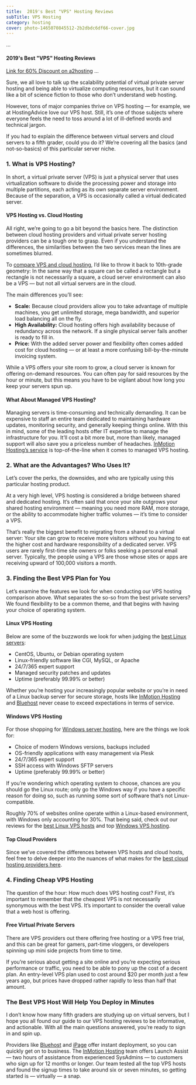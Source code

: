 ```yaml
---
title:  2019's Best "VPS" Hosting Reviews
subTitle: VPS Hosting
category: hosting
cover: photo-1465070845512-2b2dbdc6df66-cover.jpg
---
```


...

#### 2019's Best "VPS" Hosting Reviews

[Link for 60% Discount on a2hosting](http://www.a2hosting.com?aid=kajalsharma6123)
...

Sure, we all love to talk up the scalability potential of virtual private server hosting and being able to virtualize computing resources, but it can sound like a bit of science fiction to those who don’t understand web hosting.

However, tons of major companies thrive on VPS hosting — for example, we at HostingAdvice love our VPS host. Still, it’s one of those subjects where everyone feels the need to toss around a lot of ill-defined words and technical jargon.

If you had to explain the difference between virtual servers and cloud servers to a fifth grader, could you do it? We’re covering all the basics (and not-so-basics) of this particular server niche.

### 1\. What is VPS Hosting?

In short, a virtual private server (VPS) is just a physical server that uses virtualization software to divide the processing power and storage into multiple partitions, each acting as its own separate server environment. Because of the separation, a VPS is occasionally called a virtual dedicated server.

#### VPS Hosting vs. Cloud Hosting

All right, we’re going to go a bit beyond the basics here. The distinction between cloud hosting providers and virtual private server hosting providers can be a tough one to grasp. Even if you understand the differences, the similarities between the two services mean the lines are sometimes blurred.

To [compare VPS and cloud hosting](https://www.hostingadvice.com/how-to/cloud-hosting-vs-vps-hosting/), I’d like to throw it back to 10th-grade geometry: In the same way that a square can be called a rectangle but a rectangle is not necessarily a square, a cloud server environment can also be a VPS — but not all virtual servers are in the cloud.

The main differences you’ll see:

*   **Scale:** Because cloud providers allow you to take advantage of multiple machines, you get unlimited storage, mega bandwidth, and superior load balancing all on the fly.
*   **High Availability:** Cloud hosting offers high availability because of redundancy across the network. If a single physical server fails another is ready to fill in.
*   **Price:** With the added server power and flexibility often comes added cost for cloud hosting — or at least a more confusing bill-by-the-minute invoicing system.

While a VPS offers your site room to grow, a cloud server is known for offering on-demand resources. You can often pay for said resources by the hour or minute, but this means you have to be vigilant about how long you keep your servers spun up.

#### What About Managed VPS Hosting?

Managing servers is time-consuming and technically demanding. It can be expensive to staff an entire team dedicated to maintaining hardware updates, monitoring security, and generally keeping things online. With this in mind, some of the leading hosts offer IT expertise to manage the infrastructure for you. It’ll cost a bit more but, more than likely, managed support will also save you a priceless number of headaches. [InMotion Hosting’s service](https://www.hostingadvice.com/review/inmotion/vps/) is top-of-the-line when it comes to managed VPS hosting.

### 2\. What are the Advantages? Who Uses It?

Let’s cover the perks, the downsides, and who are typically using this particular hosting product.

At a very high level, VPS hosting is considered a bridge between shared and dedicated hosting. It’s often said that once your site outgrows your shared hosting environment — meaning you need more RAM, more storage, or the ability to accommodate higher traffic volumes — it’s time to consider a VPS.

That’s really the biggest benefit to migrating from a shared to a virtual server: Your site can grow to receive more visitors without you having to eat the higher cost and hardware responsibility of a dedicated server. VPS users are rarely first-time site owners or folks seeking a personal email server. Typically, the people using a VPS are those whose sites or apps are receiving upward of 100,000 visitors a month.

### 3\. Finding the Best VPS Plan for You

Let’s examine the features we look for when conducting our VPS hosting comparison above. What separates the so-so from the best private servers? We found flexibility to be a common theme, and that begins with having your choice of operating system.

#### Linux VPS Hosting

Below are some of the buzzwords we look for when judging the [best Linux servers](https://www.hostingadvice.com/reviews/linux/):

*   CentOS, Ubuntu, or Debian operating system
*   Linux-friendly software like CGI, MySQL, or Apache
*   24/7/365 expert support
*   Managed security patches and updates
*   Uptime (preferably 99.99% or better)

Whether you’re hosting your increasingly popular website or you’re in need of a Linux backup server for secure storage, hosts like [InMotion Hosting](https://www.hostingadvice.com/review/inmotion/vps/) and [Bluehost](https://www.hostingadvice.com/review/bluehost/) never cease to exceed expectations in terms of service.

#### Windows VPS Hosting

For those shopping for [Windows server hosting](https://www.hostingadvice.com/reviews/windows/), here are the things we look for:

*   Choice of modern Windows versions, backups included
*   OS-friendly applications with easy management via Plesk
*   24/7/365 expert support
*   SSH access with Windows SFTP servers
*   Uptime (preferably 99.99% or better)

If you’re wondering which operating system to choose, chances are you should go the Linux route; only go the Windows way if you have a specific reason for doing so, such as running some sort of software that’s not Linux-compatible.

Roughly 70% of websites online operate within a Linux-based environment, with Windows only accounting for 30%. That being said, check out our reviews for the [best Linux VPS hosts](https://www.hostingadvice.com/reviews/linux-vps/) and top [Windows VPS hosting](https://www.hostingadvice.com/reviews/windows-vps/).

#### Top Cloud Providers

Since we’ve covered the differences between VPS hosts and cloud hosts, feel free to delve deeper into the nuances of what makes for the [best cloud hosting providers here](https://www.hostingadvice.com/reviews/cloud/).

### 4\. Finding Cheap VPS Hosting

The question of the hour: How much does VPS hosting cost? First, it’s important to remember that the cheapest VPS is not necessarily synonymous with the best VPS. It’s important to consider the overall value that a web host is offering.

#### Free Virtual Private Servers

There are VPS providers out there offering free hosting or a VPS free trial, and this can be great for gamers, part-time vloggers, or developers spinning up mini side projects from time to time.

If you’re serious about getting a site online and you’re expecting serious performance or traffic, you need to be able to pony up the cost of a decent plan. An entry-level VPS plan used to cost around $20 per month just a few years ago, but prices have dropped rather rapidly to less than half that amount.

### The Best VPS Host Will Help You Deploy in Minutes

I don’t know how many fifth graders are studying up on virtual servers, but I hope you all found our guide to our VPS hosting reviews to be informative, and actionable. With all the main questions answered, you’re ready to sign in and spin up.

Providers like [Bluehost](https://www.hostingadvice.com/review/bluehost/vps/) and [iPage](https://www.hostingadvice.com/review/ipage/vps/) offer instant deployment, so you can quickly get on to business. The [InMotion Hosting](https://www.hostingadvice.com/review/inmotion/vps/) team offers Launch Assist — two hours of assistance from experienced SysAdmins — to customers who sign up for 12 months or longer. Our team tested all the top VPS hosts and found the signup times to take around six or seven minutes, so getting started is — virtually — a snap.
